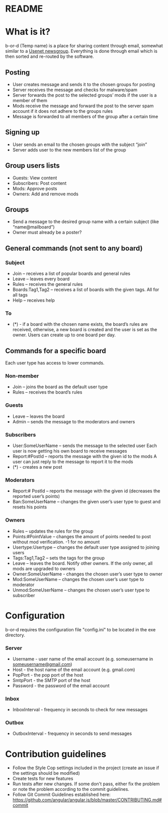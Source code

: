 # README #

# What is it? #

b-or-d (Temp name) is a place for sharing content through email, somewhat similar to a
[Usenet newsgroup](https://en.wikipedia.org/wiki/Usenet_newsgroup). Everything is done through 
email which is then sorted and re-routed by the software. 

## Posting ##

* User creates message and sends it to the chosen groups for posting
* Server receives the message and checks for malware/spam
* Server forwards the post to the selected groups’ mods if the user is a member of them
* Mods receive the message and forward the post to the server spam account if it does not adhere to
	the groups rules
* Message is forwarded to all members of the group after a certain time

## Signing up ##

* User sends an email to the chosen groups with the subject “join”
* Server adds user to the new members list of the group

## Group users lists ##

* Guests: View content
* Subscribers: Post content
* Mods: Approve posts
* Owners: Add and remove mods

## Groups ##

* Send a message to the desired group name with a certain subject (like “name@mailboard”)
* Owner must already be a poster?

## General commands (not sent to any board) ##

### Subject ###

* Join – receives a list of popular boards and general rules
* Leave – leaves every board
* Rules – receives the general rules
* Boards:Tag1,Tag2 – receives a list of boards with the given tags. All for all tags
* Help – receives help

### To ###

* (*) - if a board with the chosen name exists, the board’s rules are received, otherwise, a new board is created and the user is set as the owner. Users can create up to one board per day.

## Commands for a specific board ##

Each user type has access to lower commands.

### Non-member ###

* Join – joins the board as the default user type
* Rules – receives the board’s rules

### Guests ###

* Leave – leaves the board
* Admin – sends the message to the moderators and owners

### Subscribers ###

* User:SomeUserName – sends the message to the selected user  Each user is now getting his own board to receive messages
* Report:#PostId – reports the message with the given id to the mods A user can just reply to the message to report it to the mods
* (*) - creates a new post

### Moderators ###

* Report:# PostId – reports the message with the given id (decreases the reported user’s points)
* Ban:SomeUserName – changes the given user’s user type to guest and resets his points

### Owners ###

* Rules – updates the rules for the group
* Points:#PointValue – changes the amount of points needed to post without mod verification. -1 for no amount
* Usertype:Usertype – changes the default user type assigned to joining users
* Tags:Tag1,Tag2 – sets the tags for the group
* Leave – leaves the board. Notify other owners. If the only owner, all mods are upgraded to owners
* Owner:SomeUserName - changes the chosen user’s user type to owner
* Mod:SomeUserName – changes the chosen user’s user type to moderator
* Unmod:SomeUserName – changes the chosen user’s user type to subscriber

# Configuration #

b-or-d requires the configuration file "config.ini" to be located in the exe directory.

### Server ###

* Username - user name of the email account (e.g. someusername in someusername@gmail.com)
* Host - the host name of the email account (e.g. gmail.com)
* PopPort - the pop port of the host
* SmtpPort - the SMTP port of the host
* Password - the password of the email account

### Inbox ###
* InboxInterval - frequency in seconds to check for new messages

### Outbox ###
* OutboxInterval - frequency in seconds to send messages

# Contribution guidelines #

* Follow the Style Cop settings included in the project (create an issue if the settings should be modified)
* Create tests for new features
* Run tests after new changes. If some don't pass, either fix the problem or note the problem according to the commit guidelines.
* Follow Git Commit Guidelines established here: https://github.com/angular/angular.js/blob/master/CONTRIBUTING.md#commit